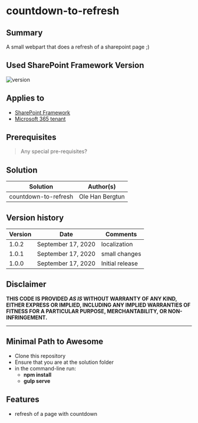 # countdown-to-refresh

## Summary

A small webpart that does a refresh of a sharepoint page ;)

## Used SharePoint Framework Version

![version](https://img.shields.io/badge/version-1.11-green.svg)

## Applies to

- [SharePoint Framework](https://aka.ms/spfx)
- [Microsoft 365 tenant](https://docs.microsoft.com/en-us/sharepoint/dev/spfx/set-up-your-developer-tenant)

## Prerequisites

> Any special pre-requisites?

## Solution

Solution|Author(s)
--------|---------
countdown-to-refresh | Ole Han Bergtun

## Version history

Version|Date|Comments
-------|----|--------
1.0.2|September 17, 2020|localization
1.0.1|September 17, 2020|small changes
1.0.0|September 17, 2020|Initial release

## Disclaimer

**THIS CODE IS PROVIDED *AS IS* WITHOUT WARRANTY OF ANY KIND, EITHER EXPRESS OR IMPLIED, INCLUDING ANY IMPLIED WARRANTIES OF FITNESS FOR A PARTICULAR PURPOSE, MERCHANTABILITY, OR NON-INFRINGEMENT.**

---

## Minimal Path to Awesome

- Clone this repository
- Ensure that you are at the solution folder
- in the command-line run:
  - **npm install**
  - **gulp serve**

## Features

- refresh of a page with countdown
